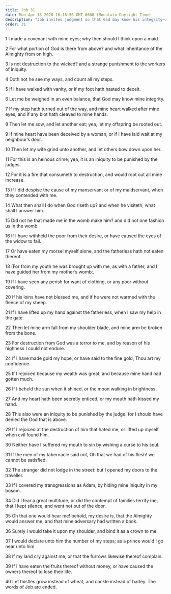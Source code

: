 ```yaml
---
title: Job 31
date: Mon Apr 13 2020 16:18:56 GMT-0600 (Mountain Daylight Time)
description: "Job invites judgment so that God may know his integrity—If he has done ill, Job welcomes the penalties for so doing."
order: 31
---
```


1 I made a covenant with mine eyes; why then should I think upon a maid.

2 For what portion of God is there from above? and what inheritance of the Almighty from on high.

3 Is not destruction to the wicked? and a strange punishment to the workers of iniquity.

4 Doth not he see my ways, and count all my steps.

5 If I have walked with vanity, or if my foot hath hasted to deceit.

6 Let me be weighed in an even balance, that God may know mine integrity.

7 If my step hath turned out of the way, and mine heart walked after mine eyes, and if any blot hath cleaved to mine hands.

8 Then let me sow, and let another eat; yea, let my offspring be rooted out.

9 If mine heart have been deceived by a woman, or if I have laid wait at my neighbour’s door.

10 Then let my wife grind unto another, and let others bow down upon her.

11 For this is an heinous crime; yea, it is an iniquity to be punished by the judges.

12 For it is a fire that consumeth to destruction, and would root out all mine increase.

13 If I did despise the cause of my manservant or of my maidservant, when they contended with me.

14 What then shall I do when God riseth up? and when he visiteth, what shall I answer him.

15 Did not he that made me in the womb make him? and did not one fashion us in the womb.

16 If I have withheld the poor from their desire, or have caused the eyes of the widow to fail.

17 Or have eaten my morsel myself alone, and the fatherless hath not eaten thereof.

18 (For from my youth he was brought up with me, as with a father, and I have guided her from my mother’s womb;.

19 If I have seen any perish for want of clothing, or any poor without covering.

20 If his loins have not blessed me, and if he were not warmed with the fleece of my sheep.

21 If I have lifted up my hand against the fatherless, when I saw my help in the gate.

22 Then let mine arm fall from my shoulder blade, and mine arm be broken from the bone.

23 For destruction from God was a terror to me, and by reason of his highness I could not endure.

24 If I have made gold my hope, or have said to the fine gold, Thou art my confidence.

25 If I rejoiced because my wealth was great, and because mine hand had gotten much.

26 If I beheld the sun when it shined, or the moon walking in brightness.

27 And my heart hath been secretly enticed, or my mouth hath kissed my hand.

28 This also were an iniquity to be punished by the judge: for I should have denied the God that is above.

29 If I rejoiced at the destruction of him that hated me, or lifted up myself when evil found him.

30 Neither have I suffered my mouth to sin by wishing a curse to his soul.

31 If the men of my tabernacle said not, Oh that we had of his flesh! we cannot be satisfied.

32 The stranger did not lodge in the street: but I opened my doors to the traveller.

33 If I covered my transgressions as Adam, by hiding mine iniquity in my bosom.

34 Did I fear a great multitude, or did the contempt of families terrify me, that I kept silence, and went not out of the door.

35 Oh that one would hear me! behold, my desire is, that the Almighty would answer me, and that mine adversary had written a book.

36 Surely I would take it upon my shoulder, and bind it as a crown to me.

37 I would declare unto him the number of my steps; as a prince would I go near unto him.

38 If my land cry against me, or that the furrows likewise thereof complain.

39 If I have eaten the fruits thereof without money, or have caused the owners thereof to lose their life.

40 Let thistles grow instead of wheat, and cockle instead of barley. The words of Job are ended.
